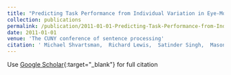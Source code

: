 ```yaml
---
title: "Predicting Task Performance from Individual Variation in Eye-Movement Control Strategies"
collection: publications
permalink: /publication/2011-01-01-Predicting-Task-Performance-from-Individual-Variation-in-Eye-Movement-Control-Strategies
date: 2011-01-01
venue: 'The CUNY conference of sentence processing'
citation: ' Michael Shvartsman,  Richard Lewis,  Satinder Singh,  Mason Smith,  Brian Bartek, &quot;Predicting Task Performance from Individual Variation in Eye-Movement Control Strategies.&quot; The CUNY conference of sentence processing, 2011.'
---
```

Use [Google Scholar](https://scholar.google.com/scholar?q=Predicting+Task+Performance+from+Individual+Variation+in+Eye+Movement+Control+Strategies){:target="_blank"} for full citation